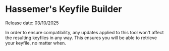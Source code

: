# Hassemer's Keyfile Builder

Release date: 03/10/2025

In order to ensure compatibility, any updates applied to this tool won't affect the resulting keyfiles in any way. This ensures you will be able to retrieve your keyfile, no matter when.
